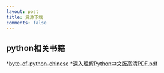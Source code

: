 ```yaml
---
layout: post
title: 资源下载
comments: false
---
```


## python相关书籍
*[byte-of-python-chinese](https://hquestion.github.io/static/resource/byte-of-python-chinese-edition.pdf)
*[深入理解Python中文版高清PDF.pdf](https://hquestion.github.io/static/resource/深入理解Python中文版高清PDF.pdf)